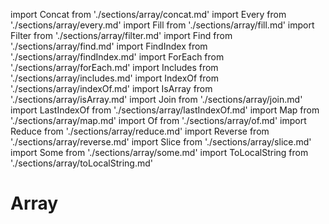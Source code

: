 import Concat from './sections/array/concat.md'
import Every from './sections/array/every.md'
import Fill from './sections/array/fill.md'
import Filter from './sections/array/filter.md'
import Find from './sections/array/find.md'
import FindIndex from './sections/array/findIndex.md'
import ForEach from './sections/array/forEach.md'
import Includes from './sections/array/includes.md'
import IndexOf from './sections/array/indexOf.md'
import IsArray from './sections/array/isArray.md'
import Join from './sections/array/join.md'
import LastIndexOf from './sections/array/lastIndexOf.md'
import Map from './sections/array/map.md'
import Of from './sections/array/of.md'
import Reduce from './sections/array/reduce.md'
import Reverse from './sections/array/reverse.md'
import Slice from './sections/array/slice.md'
import Some from './sections/array/some.md'
import ToLocalString from './sections/array/toLocalString.md'

# Array

<Concat />
<Every />
<Fill />
<Filter />
<Find />
<FindIndex />
<ForEach />
<Includes />
<IndexOf />
<IsArray />
<Join />
<LastIndexOf />
<Map />
<Of />
<Reduce />
<Reverse />
<Slice />
<Some />
<ToLocalString />
